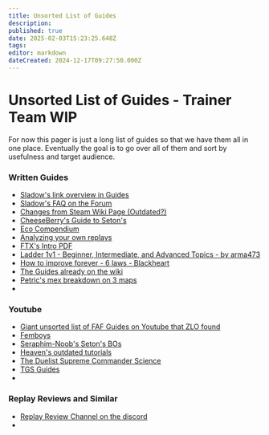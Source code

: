 ```yaml
---
title: Unsorted List of Guides
description: 
published: true
date: 2025-02-03T15:23:25.648Z
tags: 
editor: markdown
dateCreated: 2024-12-17T09:27:50.000Z
---
```


# Unsorted List of Guides - Trainer Team WIP

For now this pager is just a long list of guides so that we have them all in one place. Eventually the goal is to go over all of them and sort by usefulness and target audience.


### Written Guides

 - [Sladow's link overview in Guides](https://discord.com/channels/197033481883222026/1192636619061198868/1192636619061198868)
 - [Sladow's FAQ on the Forum](https://discord.com/channels/197033481883222026/1192636619061198868/11926366190611988680)
 - [Changes from Steam Wiki Page (Outdated?)](https://wiki.faforever.com/en/FAQ/Changes-from-steam)
 - [CheeseBerry's Guide to Seton's](https://docs.google.com/document/d/1U__7uAI75eSpU5koUIhQcD_hSpGZ12WTPxpfU_EzoYU/edit?usp=sharing)
 - [Eco Compendium](https://docs.google.com/document/d/1T7iWUZtmVKdUQZKOdDSPCfIbHa5Pj2MzqBoBQJ9OK3Y/edit?usp=drivesdk)
 - [Analyzing your own replays](https://docs.google.com/document/d/1ZFqB_W4lmTexZRxd4SEF8RtHNCPg3oB_GW1StJM_OWY/edit#heading=h.44cytjw8thzm)
 - [FTX's Intro PDF](https://docs.google.com/document/d/13S4nBDfcBK4WmFtykXGKNmvIPe9L2nbiriISpHNgE4U/edit?tab=t.0)
 - [Ladder 1v1 - Beginner, Intermediate, and Advanced Topics - by arma473](https://forum.faforever.com/topic/766/ladder-1v1-beginner-intermediate-and-advanced-topics-by-arma473)
 - [How to improve forever - 6 laws - Blackheart](https://forum.faforever.com/topic/1222/how-to-improve-forever-6-laws)
 - [The Guides already on the wiki](https://wiki.faforever.com/en/Play#learning)
 - [Petric's mex breakdown on 3 maps ](https://forum.faforever.com/topic/1194/1v1-mapgen-tournament/89?_=1737278579174)
 - 

### Youtube 

 - [Giant unsorted list of FAF Guides on Youtube that ZLO found](https://www.youtube.com/playlist?list=PLIwKk1Z5BqbwN9QgYjoY2YUvtpOgIeOlr)
 - [Femboys](https://www.youtube.com/@FemboyStrategy/videos)
 - [Seraphim-Noob's Seton's BOs](https://www.youtube.com/@Seraphim-Com/videos)
- [Heaven's outdated tutorials](https://youtube.com/playlist?list=PLxH0oefiZR_VrY6qtvv4iIHfn6i6ipnaS&si=ILzeuqktgM0L5zcB)
 - [The Duelist Supreme Commander Science](https://www.youtube.com/playlist?list=PLiEXWSWHm1gCTQS1AvZfoKDhqvMTtsTQh)
 - [TGS Guides](https://www.youtube.com/watch?v=9laHRzJximQ&list=PLp2GJBSquXYfJdFxPEnqkpVTmqh3ir4ic)
 - 
 
 ### Replay Reviews and Similar
 - [Replay Review Channel on the discord](https://discord.com/channels/197033481883222026/1094904988788080641)
 - 